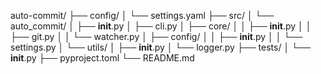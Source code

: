 auto-commit/
├── config/
│   └── settings.yaml
├── src/
│   └── auto_commit/
│       ├── __init__.py
│       ├── cli.py
│       ├── core/
│       │   ├── __init__.py
│       │   ├── git.py
│       │   └── watcher.py
│       ├── config/
│       │   ├── __init__.py
│       │   └── settings.py
│       └── utils/
│           ├── __init__.py
│           └── logger.py
├── tests/
│   └── __init__.py
├── pyproject.toml
└── README.md